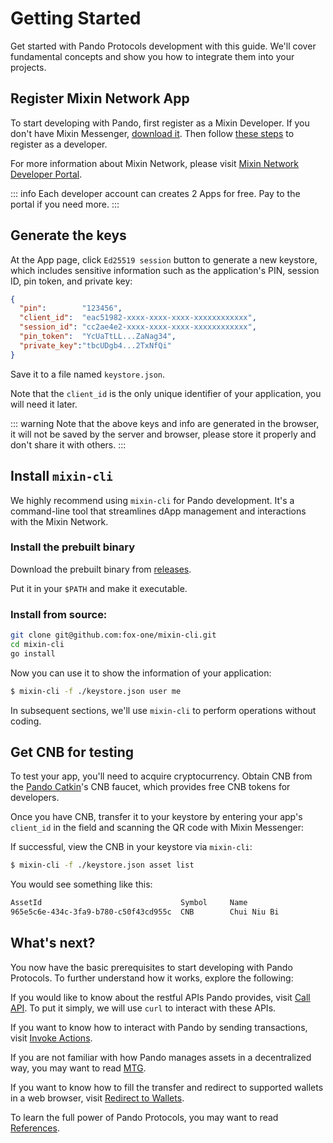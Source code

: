 # Getting Started

Get started with Pando Protocols development with this guide. We'll cover fundamental concepts and show you how to integrate them into your projects.

## Register Mixin Network App

To start developing with Pando, first register as a Mixin Developer. If you don't have Mixin Messenger, [download it](https://mixin.network/messenger). Then follow [these steps](https://developers.mixin.one/docs/dapp/getting-started/create-dapp) to register as a developer.

For more information about Mixin Network, please visit [Mixin Network Developer Portal](https://developers.mixin.one/dashboard).

::: info
Each developer account can creates 2 Apps for free. Pay to the portal if you need more.
:::

## Generate the keys

At the App page, click `Ed25519 session` button to generate a new keystore, which includes sensitive information such as the application's PIN, session ID, pin token, and private key:

```json
{
  "pin":        "123456",
  "client_id":  "eac51982-xxxx-xxxx-xxxx-xxxxxxxxxxxx",
  "session_id": "cc2ae4e2-xxxx-xxxx-xxxx-xxxxxxxxxxxx",
  "pin_token":  "YcUaTtLL...ZaNag34",
  "private_key":"tbcUDgb4...2TxNfQi"
}
```

Save it to a file named `keystore.json`. 

Note that the `client_id` is the only unique identifier of your application, you will need it later.

::: warning
Note that the above keys and info are generated in the browser, it will not be saved by the server and browser, please store it properly and don't share it with others.
:::

## Install `mixin-cli`

We highly recommend using `mixin-cli` for Pando development. It's a command-line tool that streamlines dApp management and interactions with the Mixin Network.

### Install the prebuilt binary

Download the prebuilt binary from [releases](https://github.com/fox-one/mixin-cli/releases).

Put it in your `$PATH` and make it executable.

### Install from source:

```bash
git clone git@github.com:fox-one/mixin-cli.git
cd mixin-cli
go install
```

Now you can use it to show the information of your application:

```bash
$ mixin-cli -f ./keystore.json user me
```

In subsequent sections, we'll use `mixin-cli` to perform operations without coding.

## Get CNB for testing

To test your app, you'll need to acquire cryptocurrency. Obtain CNB from the [Pando Catkin](https://catkin.pando.im)'s CNB faucet, which provides free CNB tokens for developers.

Once you have CNB, transfer it to your keystore by entering your app's `client_id` in the field and scanning the QR code with Mixin Messenger:

<QrCodeView :qrcode-label="'Scan to transfer'" prepend-text="mixin://transfer/"/>

If successful, view the CNB in your keystore via `mixin-cli`:

```bash
$ mixin-cli -f ./keystore.json asset list
```

You would see something like this:

```bash
AssetId                               Symbol     Name                     Balance
965e5c6e-434c-3fa9-b780-c50f43cd955c  CNB        Chui Niu Bi              100.01234
```

## What's next?

You now have the basic prerequisites to start developing with Pando Protocols. To further understand how it works, explore the following:

If you would like to know about the restful APIs Pando provides, visit [Call API](./call-apis). To put it simply, we will use `curl` to interact with these APIs.

If you want to know how to interact with Pando by sending transactions, visit [Invoke Actions](./invoke-actions). 

If you are not familiar with how Pando manages assets in a decentralized way, you may want to read [MTG](./understand-mtg).

If you want to know how to fill the transfer and redirect to supported wallets in a web browser, visit [Redirect to Wallets](./redirect-to-wallets).

To learn the full power of Pando Protocols, you may want to read [References](/references/overview).

